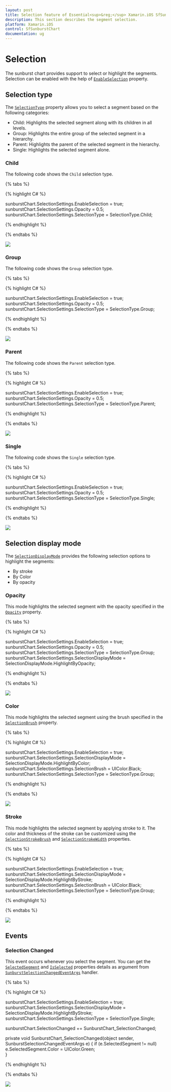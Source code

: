 ```yaml
---
layout: post
title: Selection feature of Essential<sup>&reg;</sup> Xamarin.iOS SfSunburstChart
description: This section describes the segment selection.
platform: Xamarin.iOS
control: SfSunburstChart
documentation: ug
---
```


# Selection

The sunburst chart provides support to select or highlight the segments. Selection can be enabled with the help of [`EnableSelection`](https://help.syncfusion.com/cr/xamarin-ios/Syncfusion.SfSunburstChart.iOS.SelectionSettings.html#Syncfusion_SfSunburstChart_iOS_SelectionSettings_EnableSelection) property.

## Selection type

The [`SelectionType`](https://help.syncfusion.com/cr/xamarin-ios/Syncfusion.SfSunburstChart.iOS.SelectionSettings.html#Syncfusion_SfSunburstChart_iOS_SelectionSettings_SelectionType) property allows you to select a segment based on the following categories:

* Child: Highlights the selected segment along with its children in all levels.
* Group: Highlights the entire group of the selected segment in a hierarchy.
* Parent: Highlights the parent of the selected segment in the hierarchy.
* Single: Highlights the selected segment alone.

### Child

The following code shows the `Child` selection type.

{% tabs %} 

{% highlight C# %} 

  sunburstChart.SelectionSettings.EnableSelection = true;
  sunburstChart.SelectionSettings.Opacity = 0.5;
  sunburstChart.SelectionSettings.SelectionType = SelectionType.Child;            

{% endhighlight %}

{% endtabs %} 

![](Selection_images/Child.jpg)

### Group

The following code shows the `Group` selection type.

{% tabs %} 

{% highlight C# %} 

  sunburstChart.SelectionSettings.EnableSelection = true;
  sunburstChart.SelectionSettings.Opacity = 0.5;
  sunburstChart.SelectionSettings.SelectionType = SelectionType.Group;            

{% endhighlight %}

{% endtabs %} 

![](Selection_images/Group.jpg)

### Parent

The following code shows the `Parent` selection type.

{% tabs %} 

{% highlight C# %} 

  sunburstChart.SelectionSettings.EnableSelection = true;
  sunburstChart.SelectionSettings.Opacity = 0.5;
  sunburstChart.SelectionSettings.SelectionType = SelectionType.Parent;            

{% endhighlight %}

{% endtabs %} 

![](Selection_images/Parent.jpg)

### Single

The following code shows the `Single` selection type.

{% tabs %} 

{% highlight C# %} 

  sunburstChart.SelectionSettings.EnableSelection = true;
  sunburstChart.SelectionSettings.Opacity = 0.5;
  sunburstChart.SelectionSettings.SelectionType = SelectionType.Single;

{% endhighlight %}

{% endtabs %} 

![](Selection_images/Single.jpg)

## Selection display mode

The [`SelectionDisplayMode`](https://help.syncfusion.com/cr/xamarin-ios/Syncfusion.SfSunburstChart.iOS.SelectionSettings.html#Syncfusion_SfSunburstChart_iOS_SelectionSettings_SelectionDisplayMode) provides the following selection options to highlight the segments:

* By stroke
* By Color
* By opacity

### Opacity

This mode highlights the selected segment with the opacity specified in the [`Opacity`](https://help.syncfusion.com/cr/xamarin-ios/Syncfusion.SfSunburstChart.iOS.SelectionSettings.html#Syncfusion_SfSunburstChart_iOS_SelectionSettings_Opacity) property.

{% tabs %} 

{% highlight C# %} 

  sunburstChart.SelectionSettings.EnableSelection = true;
  sunburstChart.SelectionSettings.Opacity = 0.5;           
  sunburstChart.SelectionSettings.SelectionType = SelectionType.Group;
  sunburstChart.SelectionSettings.SelectionDisplayMode = SelectionDisplayMode.HighlightByOpacity;

{% endhighlight %}

{% endtabs %} 

![](Selection_images/Group.jpg)

### Color

This mode highlights the selected segment using the brush specified in the [`SelectionBrush`](https://help.syncfusion.com/cr/xamarin-ios/Syncfusion.SfSunburstChart.iOS.SelectionSettings.html#Syncfusion_SfSunburstChart_iOS_SelectionSettings_SelectionBrush) property.

{% tabs %}

{% highlight C# %} 

  sunburstChart.SelectionSettings.EnableSelection = true;  
  sunburstChart.SelectionSettings.SelectionDisplayMode = SelectionDisplayMode.HighlightByColor;          
  sunburstChart.SelectionSettings.SelectionBrush = UIColor.Black;
  sunburstChart.SelectionSettings.SelectionType = SelectionType.Group;          

{% endhighlight %}

{% endtabs %} 

![](Selection_images/ColorSelection.png)

### Stroke

This mode highlights the selected segment by applying stroke to it. The color and thickness of the stroke can be customized using the [`SelectionStrokeBrush`](https://help.syncfusion.com/cr/xamarin-ios/Syncfusion.SfSunburstChart.iOS.SelectionSettings.html#Syncfusion_SfSunburstChart_iOS_SelectionSettings_SelectionStrokeBrush) and [`SelectionStrokeWidth`](https://help.syncfusion.com/cr/xamarin-ios/Syncfusion.SfSunburstChart.iOS.SelectionSettings.html#Syncfusion_SfSunburstChart_iOS_SelectionSettings_SelectionStrokeWidth) properties.

{% tabs %}

{% highlight C# %} 

  sunburstChart.SelectionSettings.EnableSelection = true;
  sunburstChart.SelectionSettings.SelectionDisplayMode = SelectionDisplayMode.HighlightByStroke;           
  sunburstChart.SelectionSettings.SelectionBrush = UIColor.Black;
  sunburstChart.SelectionSettings.SelectionType = SelectionType.Group;          

{% endhighlight %}

{% endtabs %} 

![](Selection_images/StrokeSelection.png)

## Events

### Selection Changed

This event occurs whenever you select the segment. You can get the [`SelectedSegment`](https://help.syncfusion.com/cr/xamarin-ios/Syncfusion.SfSunburstChart.iOS.SunburstSelectionChangedEventArgs.html#Syncfusion_SfSunburstChart_iOS_SunburstSelectionChangedEventArgs_SelectedSegment) and [`IsSelected`](https://help.syncfusion.com/cr/xamarin-ios/Syncfusion.SfSunburstChart.iOS.SunburstSelectionChangedEventArgs.html#Syncfusion_SfSunburstChart_iOS_SunburstSelectionChangedEventArgs_IsSelected) properties details as argument from [`SunburstSelectionChangedEventArgs`](https://help.syncfusion.com/cr/xamarin-ios/Syncfusion.SfSunburstChart.iOS.SunburstSelectionChangedEventArgs.html) handler.

{% tabs %} 

{% highlight C# %}

  sunburstChart.SelectionSettings.EnableSelection = true;
  sunburstChart.SelectionSettings.SelectionDisplayMode = SelectionDisplayMode.HighlightByStroke;
  sunburstChart.SelectionSettings.SelectionType = SelectionType.Single;

  sunburstChart.SelectionChanged += SunburstChart_SelectionChanged; 

  private void SunburstChart_SelectionChanged(object sender, SunburstSelectionChangedEventArgs e)
  {
     if (e.SelectedSegment != null)
        e.SelectedSegment.Color = UIColor.Green;          
  }

{% endhighlight %}

{% endtabs %} 

![](Selection_images/Event.jpg)
